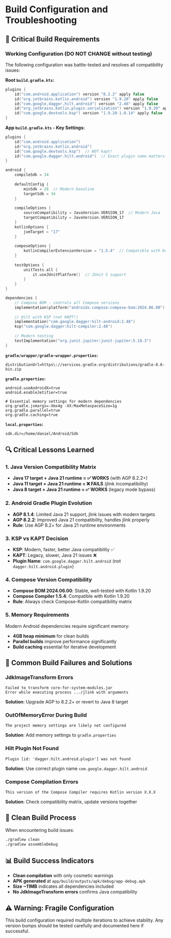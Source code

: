 # Build Configuration and Troubleshooting

## 🚨 Critical Build Requirements

### Working Configuration (DO NOT CHANGE without testing)
The following configuration was battle-tested and resolves all compatibility issues:

**Root `build.gradle.kts`:**
```kotlin
plugins {
    id("com.android.application") version "8.2.2" apply false
    id("org.jetbrains.kotlin.android") version "1.9.20" apply false
    id("com.google.dagger.hilt.android") version "2.48" apply false
    id("org.jetbrains.kotlin.plugin.serialization") version "1.9.20" apply false
    id("com.google.devtools.ksp") version "1.9.20-1.0.14" apply false
}
```

**App `build.gradle.kts` - Key Settings:**
```kotlin
plugins {
    id("com.android.application")
    id("org.jetbrains.kotlin.android")
    id("com.google.devtools.ksp")  // NOT kapt!
    id("com.google.dagger.hilt.android")  // Exact plugin name matters!
}

android {
    compileSdk = 34
    
    defaultConfig {
        minSdk = 26  // Modern baseline
        targetSdk = 34
    }
    
    compileOptions {
        sourceCompatibility = JavaVersion.VERSION_17  // Modern Java
        targetCompatibility = JavaVersion.VERSION_17
    }
    kotlinOptions {
        jvmTarget = "17"
    }
    
    composeOptions {
        kotlinCompilerExtensionVersion = "1.5.4"  // Compatible with Kotlin 1.9.20
    }
    
    testOptions {
        unitTests.all {
            it.useJUnitPlatform()  // JUnit 5 support
        }
    }
}

dependencies {
    // Compose BOM - controls all Compose versions
    implementation(platform("androidx.compose:compose-bom:2024.06.00"))
    
    // Hilt with KSP (not KAPT!)
    implementation("com.google.dagger:hilt-android:2.48")
    ksp("com.google.dagger:hilt-compiler:2.48")
    
    // Modern testing
    testImplementation("org.junit.jupiter:junit-jupiter:5.10.3")
}
```

**`gradle/wrapper/gradle-wrapper.properties`:**
```properties
distributionUrl=https\://services.gradle.org/distributions/gradle-8.6-bin.zip
```

**`gradle.properties`:**
```properties
android.useAndroidX=true
android.enableJetifier=true

# Essential memory settings for modern dependencies
org.gradle.jvmargs=-Xmx4g -XX:MaxMetaspaceSize=1g
org.gradle.parallel=true
org.gradle.caching=true
```

**`local.properties`:**
```properties
sdk.dir=/home/daniel/Android/Sdk
```

## 🔍 Critical Lessons Learned

### 1. Java Version Compatibility Matrix
- **Java 17 target + Java 21 runtime = ✅ WORKS** (with AGP 8.2.2+)
- **Java 11 target + Java 21 runtime = ❌ FAILS** (jlink incompatibility)  
- **Java 8 target + Java 21 runtime = ✅ WORKS** (legacy mode bypass)

### 2. Android Gradle Plugin Evolution
- **AGP 8.1.4**: Limited Java 21 support, jlink issues with modern targets
- **AGP 8.2.2**: Improved Java 21 compatibility, handles jlink properly
- **Rule**: Use AGP 8.2+ for Java 21 runtime environments

### 3. KSP vs KAPT Decision
- **KSP**: Modern, faster, better Java compatibility ✅
- **KAPT**: Legacy, slower, Java 21 issues ❌
- **Plugin Name**: `com.google.dagger.hilt.android` (not `dagger.hilt.android.plugin`)

### 4. Compose Version Compatibility
- **Compose BOM 2024.06.00**: Stable, well-tested with Kotlin 1.9.20
- **Compose Compiler 1.5.4**: Compatible with Kotlin 1.9.20
- **Rule**: Always check Compose-Kotlin compatibility matrix

### 5. Memory Requirements
Modern Android dependencies require significant memory:
- **4GB heap minimum** for clean builds
- **Parallel builds** improve performance significantly
- **Build caching** essential for iterative development

## 🚨 Common Build Failures and Solutions

### JdkImageTransform Errors
```
Failed to transform core-for-system-modules.jar
Error while executing process .../jlink with arguments
```
**Solution**: Upgrade AGP to 8.2.2+ or revert to Java 8 target

### OutOfMemoryError During Build  
```
The project memory settings are likely not configured
```
**Solution**: Add memory settings to `gradle.properties`

### Hilt Plugin Not Found
```
Plugin [id: 'dagger.hilt.android.plugin'] was not found
```
**Solution**: Use correct plugin name `com.google.dagger.hilt.android`

### Compose Compilation Errors
```
This version of the Compose Compiler requires Kotlin version X.X.X
```
**Solution**: Check compatibility matrix, update versions together

## 🔄 Clean Build Process
When encountering build issues:
```bash
./gradlew clean
./gradlew assembleDebug
```

## 📊 Build Success Indicators
- **Clean compilation** with only cosmetic warnings
- **APK generated** at `app/build/outputs/apk/debug/app-debug.apk`
- **Size ~11MB** indicates all dependencies included
- **No JdkImageTransform errors** confirms Java compatibility

## ⚠️ Warning: Fragile Configuration
This build configuration required multiple iterations to achieve stability. Any version bumps should be tested carefully and documented here if successful.
